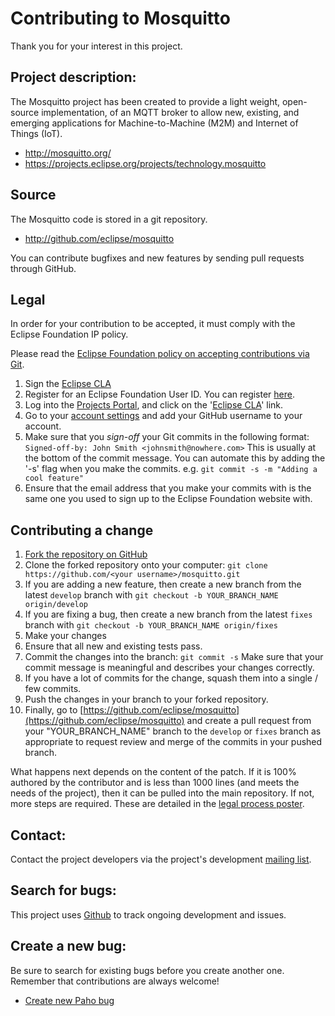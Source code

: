 Contributing to Mosquitto
=========================

Thank you for your interest in this project.

Project description:
--------------------

The Mosquitto project has been created to provide a light weight, open-source
implementation, of an MQTT broker to allow new, existing, and emerging
applications for Machine-to-Machine (M2M) and Internet of Things (IoT).

- <http://mosquitto.org/>
- <https://projects.eclipse.org/projects/technology.mosquitto>


Source
------

The Mosquitto code is stored in a git repository.

- http://github.com/eclipse/mosquitto

You can contribute bugfixes and new features by sending pull requests through GitHub.


## Legal

In order for your contribution to be accepted, it must comply with the Eclipse
Foundation IP policy.

Please read the [Eclipse Foundation policy on accepting contributions via Git](http://wiki.eclipse.org/Development_Resources/Contributing_via_Git).

1. Sign the [Eclipse CLA](http://www.eclipse.org/legal/CLA.php)
  1. Register for an Eclipse Foundation User ID. You can register [here](https://dev.eclipse.org/site_login/createaccount.php).
  2. Log into the [Projects Portal](https://projects.eclipse.org/), and click on the '[Eclipse CLA](https://projects.eclipse.org/user/sign/cla)' link.
2. Go to your [account settings](https://dev.eclipse.org/site_login/myaccount.php#open_tab_accountsettings) and add your GitHub username to your account.
3. Make sure that you _sign-off_ your Git commits in the following format:
  ``` Signed-off-by: John Smith <johnsmith@nowhere.com> ``` This is usually at the bottom of the commit message. You can automate this by adding the '-s' flag when you make the commits. e.g.   ```git commit -s -m "Adding a cool feature"```
4. Ensure that the email address that you make your commits with is the same one you used to sign up to the Eclipse Foundation website with.

## Contributing a change

1. [Fork the repository on GitHub](https://github.com/eclipse/mosquitto/fork)
2. Clone the forked repository onto your computer: ``` git clone
   https://github.com/<your username>/mosquitto.git ```
3. If you are adding a new feature, then create a new branch from the latest
   ```develop``` branch with ```git checkout -b YOUR_BRANCH_NAME
   origin/develop```
4. If you are fixing a bug, then create a new branch from the latest
   ```fixes``` branch with ```git checkout -b YOUR_BRANCH_NAME origin/fixes```
5. Make your changes
6. Ensure that all new and existing tests pass.
7. Commit the changes into the branch: ``` git commit -s ``` Make sure that
   your commit message is meaningful and describes your changes correctly.
8. If you have a lot of commits for the change, squash them into a single / few
   commits.
9. Push the changes in your branch to your forked repository.
10. Finally, go to
	[https://github.com/eclipse/mosquitto](https://github.com/eclipse/mosquitto)
	and create a pull request from your "YOUR_BRANCH_NAME" branch to the
	```develop``` or ```fixes``` branch as appropriate to request review and
	merge of the commits in your pushed branch.

What happens next depends on the content of the patch. If it is 100% authored
by the contributor and is less than 1000 lines (and meets the needs of the
project), then it can be pulled into the main repository. If not, more steps
are required. These are detailed in the
[legal process poster](http://www.eclipse.org/legal/EclipseLegalProcessPoster.pdf).



Contact:
--------

Contact the project developers via the project's development
[mailing list](https://dev.eclipse.org/mailman/listinfo/mosquitto-dev).

Search for bugs:
----------------

This project uses [Github](https://github.com/eclipse/mosquitto/issues)
to track ongoing development and issues.

Create a new bug:
-----------------

Be sure to search for existing bugs before you create another one. Remember
that contributions are always welcome!

- [Create new Paho bug](https://github.com/eclipse/mosquitto/issues)
